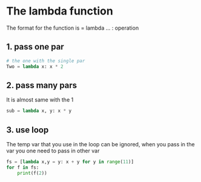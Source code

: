 # The lambda function
The format for the function is <funciton name> = lambda <par>... : operation
## 1. pass one par
```python
# the one with the single par
Two = lambda x: x * 2
```

## 2. pass many pars
It is almost same with the 1
```python
sub = lambda x, y: x * y
```

## 3. use loop 
The temp var that you use in the loop can be ignored, when you pass in the var 
you one need to pass in other var
```python
fs = [lambda x,y = y: x + y for y in range(11)]
for f in fs:
    print(f(2))
```